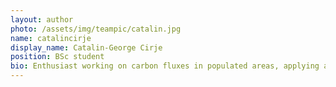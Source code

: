 ```yaml
---
layout: author
photo: /assets/img/teampic/catalin.jpg 
name: catalincirje
display_name: Catalin-George Cirje
position: BSc student
bio: Enthusiast working on carbon fluxes in populated areas, applying a the "citizen science" approach.
---
```


